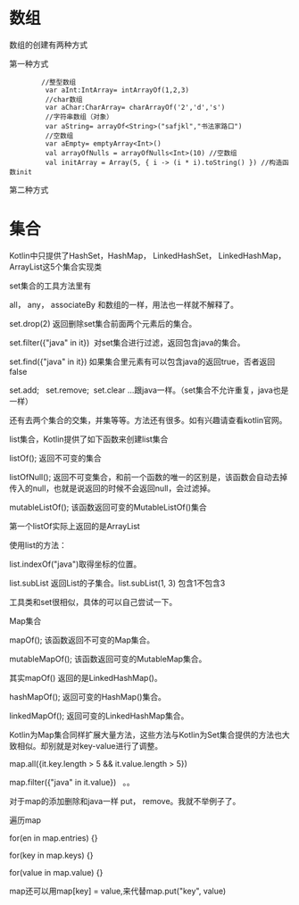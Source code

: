 # 数组
数组的创建有两种方式

第一种方式
```
        //整型数组
         var aInt:IntArray= intArrayOf(1,2,3)
         //char数组
         var aChar:CharArray= charArrayOf('2','d','s')
         //字符串数组（对象）
         var aString= arrayOf<String>("safjkl","书法家路口")
         //空数组
         var aEmpty= emptyArray<Int>()
         val arrayOfNulls = arrayOfNulls<Int>(10) //空数组
         val initArray = Array(5, { i -> (i * i).toString() }) //构造函数init
```

第二种方式


# 集合
Kotlin中只提供了HashSet，HashMap， LinkedHashSet， LinkedHashMap， ArrayList这5个集合实现类

set集合的工具方法里有

all， any， associateBy 和数组的一样，用法也一样就不解释了。

set.drop(2) 返回删除set集合前面两个元素后的集合。

set.filter({"java" in it})  对set集合进行过滤，返回包含java的集合。

set.find({"java" in it}) 如果集合里元素有可以包含java的返回true，否者返回false

set.add;   set.remove;  set.clear ...跟java一样。（set集合不允许重复，java也是一样）

还有去两个集合的交集，并集等等。方法还有很多。如有兴趣请查看kotlin官网。

list集合，Kotlin提供了如下函数来创建list集合

listOf(); 返回不可变的集合

listOfNull(); 返回不可变集合，和前一个函数的唯一的区别是，该函数会自动去掉传入的null，也就是说返回的时候不会返回null，会过滤掉。

mutableListOf(); 该函数返回可变的MutableListOf()集合

第一个listOf实际上返回的是ArrayList

使用list的方法：

list.indexOf("java")取得坐标的位置。

list.subList 返回List的子集合。list.subList(1, 3) 包含1不包含3

工具类和set很相似，具体的可以自己尝试一下。

Map集合

mapOf(); 该函数返回不可变的Map集合。

mutableMapOf(); 该函数返回可变的MutableMap集合。

其实mapOf() 返回的是LinkedHashMap()。

hashMapOf(); 返回可变的HashMap()集合。

linkedMapOf(); 返回可变的LinkedHashMap集合。

Kotlin为Map集合同样扩展大量方法，这些方法与Kotlin为Set集合提供的方法也大致相似。却别就是对key-value进行了调整。 

map.all({it.key.length > 5 && it.value.length > 5})

map.filter({"java" in it.value})   。。

对于map的添加删除和java一样 put， remove。我就不举例子了。

遍历map

for(en in map.entries) {}

for(key in map.keys) {}

for(value in map.value) {}

map还可以用map[key] = value,来代替map.put("key", value)